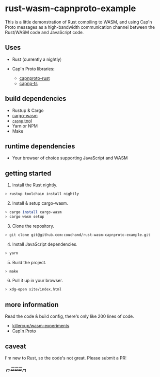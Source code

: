 # rust-wasm-capnproto-example

This is a little demonstration of Rust compiling to WASM, and using
Cap'n Proto messages as a high-bandwidth communication channel between
the Rust/WASM code and JavaScript code.

## Uses

* Rust (currently a nightly)

* Cap'n Proto libraries:

  * [capnproto-rust](https://github.com/capnproto/capnproto-rust)
  * [capnp-ts](https://github.com/jdiaz5513/capnp-ts)

## build dependencies

* Rustup & Cargo
* [cargo-wasm](https://github.com/mgattozzi/cargo-wasm)
* [`capnp` tool](https://capnproto.org/install.html)
* Yarn or NPM
* Make

## runtime dependencies

* Your browser of choice supporting JavaScript and WASM

## getting started

1. Install the Rust nightly.

```sh
> rustup toolchain install nightly
```

2. Install & setup cargo-wasm.

```sh
> cargo install cargo-wasm
> cargo wasm setup
```

3. Clone the repository.

```sh
> git clone git@github.com:couchand/rust-wasm-capnproto-example.git
```

4. Install JavaScript dependencies.

```sh
> yarn
```

5. Build the project.

```sh
> make
```

6. Pull it up in your browser.

```sh
> xdg-open site/index.html
```

## more information

Read the code & build config, there's only like 200 lines of code.

* [killercup/wasm-experiments](https://github.com/killercup/wasm-experiments/)
* [Cap'n Proto](https://capnproto.org/)

## caveat

I'm new to Rust, so the code's not great. Please submit a PR!

##### ╭╮☲☲☲╭╮
